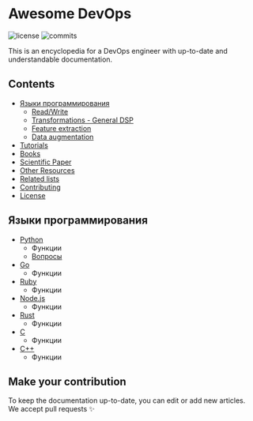 # Awesome DevOps

![license](https://badgen.net/badge/license/MIT/green) ![commits](https://badgen.net/github/commits/znhv/awesome-sre)

This is an encyclopedia for a DevOps engineer 
with up-to-date and understandable documentation.

## Contents

* [Языки программирования](#языки-программирования)
    - [Read/Write](#read-write)
    - [Transformations - General DSP](#transformations---general-dsp)
    - [Feature extraction](#feature-extraction)
    - [Data augmentation](#data-augmentation)
* [Tutorials](#tutorials)
* [Books](#books)
* [Scientific Paper](#scientific-papers)
* [Other Resources](#other-resources)
* [Related lists](#related-lists)
* [Contributing](#contributing)
* [License](#license)

## Языки программирования

- [Python](https://en.wikipedia.org/wiki/Python_(programming_language))
    - Функции
    - [Вопросы](languages/python/questions.md)
- [Go]()
    - Функции
- [Ruby]()
    - Функции
- [Node.js]()
    - Функции
- [Rust]()
    - Функции
- [C]()
    - Функции
- [C++]()
    - Функции

## Make your contribution
To keep the documentation up-to-date, you can edit
or add new articles. We accept pull requests ✨